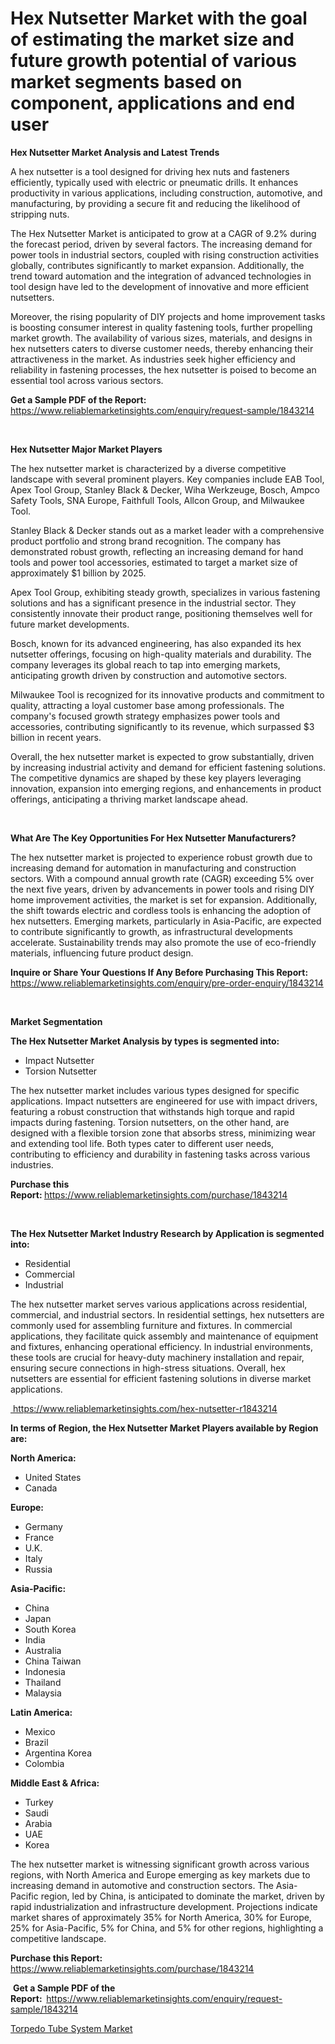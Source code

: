 <p><h1>Hex Nutsetter Market with the goal of estimating the market size and future growth potential of various market segments based on component, applications and end user</h1></p><p><strong>Hex Nutsetter Market Analysis and Latest Trends</strong></p>
<p><p>A hex nutsetter is a tool designed for driving hex nuts and fasteners efficiently, typically used with electric or pneumatic drills. It enhances productivity in various applications, including construction, automotive, and manufacturing, by providing a secure fit and reducing the likelihood of stripping nuts.</p><p>The Hex Nutsetter Market is anticipated to grow at a CAGR of 9.2% during the forecast period, driven by several factors. The increasing demand for power tools in industrial sectors, coupled with rising construction activities globally, contributes significantly to market expansion. Additionally, the trend toward automation and the integration of advanced technologies in tool design have led to the development of innovative and more efficient nutsetters.</p><p>Moreover, the rising popularity of DIY projects and home improvement tasks is boosting consumer interest in quality fastening tools, further propelling market growth. The availability of various sizes, materials, and designs in hex nutsetters caters to diverse customer needs, thereby enhancing their attractiveness in the market. As industries seek higher efficiency and reliability in fastening processes, the hex nutsetter is poised to become an essential tool across various sectors.</p></p>
<p><strong>Get a Sample PDF of the Report:&nbsp;</strong> <a href="https://www.reliablemarketinsights.com/enquiry/request-sample/1843214?utm_campaign=3065&utm_medium=2&utm_source=Github&utm_content=ia&utm_term=12042025&utm_id=hex-nutsetter">https://www.reliablemarketinsights.com/enquiry/request-sample/1843214</a></p>
<p>&nbsp;</p>
<p><strong>Hex Nutsetter Major Market Players</strong></p>
<p><p>The hex nutsetter market is characterized by a diverse competitive landscape with several prominent players. Key companies include EAB Tool, Apex Tool Group, Stanley Black & Decker, Wiha Werkzeuge, Bosch, Ampco Safety Tools, SNA Europe, Faithfull Tools, Allcon Group, and Milwaukee Tool. </p><p>Stanley Black & Decker stands out as a market leader with a comprehensive product portfolio and strong brand recognition. The company has demonstrated robust growth, reflecting an increasing demand for hand tools and power tool accessories, estimated to target a market size of approximately $1 billion by 2025.</p><p>Apex Tool Group, exhibiting steady growth, specializes in various fastening solutions and has a significant presence in the industrial sector. They consistently innovate their product range, positioning themselves well for future market developments.</p><p>Bosch, known for its advanced engineering, has also expanded its hex nutsetter offerings, focusing on high-quality materials and durability. The company leverages its global reach to tap into emerging markets, anticipating growth driven by construction and automotive sectors.</p><p>Milwaukee Tool is recognized for its innovative products and commitment to quality, attracting a loyal customer base among professionals. The company's focused growth strategy emphasizes power tools and accessories, contributing significantly to its revenue, which surpassed $3 billion in recent years.</p><p>Overall, the hex nutsetter market is expected to grow substantially, driven by increasing industrial activity and demand for efficient fastening solutions. The competitive dynamics are shaped by these key players leveraging innovation, expansion into emerging regions, and enhancements in product offerings, anticipating a thriving market landscape ahead.</p></p>
<p>&nbsp;</p>
<p><strong>What Are The Key Opportunities For Hex Nutsetter Manufacturers?</strong></p>
<p><p>The hex nutsetter market is projected to experience robust growth due to increasing demand for automation in manufacturing and construction sectors. With a compound annual growth rate (CAGR) exceeding 5% over the next five years, driven by advancements in power tools and rising DIY home improvement activities, the market is set for expansion. Additionally, the shift towards electric and cordless tools is enhancing the adoption of hex nutsetters. Emerging markets, particularly in Asia-Pacific, are expected to contribute significantly to growth, as infrastructural developments accelerate. Sustainability trends may also promote the use of eco-friendly materials, influencing future product design.</p></p>
<p><strong>Inquire or Share Your Questions If Any Before Purchasing This Report:</strong> <a href="https://www.reliablemarketinsights.com/enquiry/pre-order-enquiry/1843214?utm_campaign=3065&utm_medium=2&utm_source=Github&utm_content=ia&utm_term=12042025&utm_id=hex-nutsetter">https://www.reliablemarketinsights.com/enquiry/pre-order-enquiry/1843214</a></p>
<p>&nbsp;</p>
<p><strong>Market Segmentation</strong></p>
<p><strong>The Hex Nutsetter Market Analysis by types is segmented into:</strong></p>
<p><ul><li>Impact Nutsetter</li><li>Torsion Nutsetter</li></ul></p>
<p><p>The hex nutsetter market includes various types designed for specific applications. Impact nutsetters are engineered for use with impact drivers, featuring a robust construction that withstands high torque and rapid impacts during fastening. Torsion nutsetters, on the other hand, are designed with a flexible torsion zone that absorbs stress, minimizing wear and extending tool life. Both types cater to different user needs, contributing to efficiency and durability in fastening tasks across various industries.</p></p>
<p><strong>Purchase this Report:&nbsp;</strong><a href="https://www.reliablemarketinsights.com/purchase/1843214?utm_campaign=3065&utm_medium=2&utm_source=Github&utm_content=ia&utm_term=12042025&utm_id=hex-nutsetter">https://www.reliablemarketinsights.com/purchase/1843214</a></p>
<p>&nbsp;</p>
<p><strong>The Hex Nutsetter Market Industry Research by Application is segmented into:</strong></p>
<p><ul><li>Residential</li><li>Commercial</li><li>Industrial</li></ul></p>
<p><p>The hex nutsetter market serves various applications across residential, commercial, and industrial sectors. In residential settings, hex nutsetters are commonly used for assembling furniture and fixtures. In commercial applications, they facilitate quick assembly and maintenance of equipment and fixtures, enhancing operational efficiency. In industrial environments, these tools are crucial for heavy-duty machinery installation and repair, ensuring secure connections in high-stress situations. Overall, hex nutsetters are essential for efficient fastening solutions in diverse market applications.</p></p>
<p><a href="https://www.reliablemarketinsights.com/hex-nutsetter-r1843214?utm_campaign=3065&utm_medium=2&utm_source=Github&utm_content=ia&utm_term=12042025&utm_id=hex-nutsetter">&nbsp;https://www.reliablemarketinsights.com/hex-nutsetter-r1843214</a></p>
<p><strong>In terms of Region, the Hex Nutsetter Market Players available by Region are:</strong></p>
<p>
    <p> <strong> North America: </strong>
        <ul>
            <li>United States</li>
            <li>Canada</li>
        </ul>
        </p> 
    <p> <strong> Europe: </strong>
        <ul>
            <li>Germany</li>
            <li>France</li>
            <li>U.K.</li>
            <li>Italy</li>
            <li>Russia</li>
        </ul>
        </p> 
    <p> <strong> Asia-Pacific: </strong>
        <ul>
            <li>China</li>
            <li>Japan</li>
            <li>South Korea</li>
            <li>India</li>
            <li>Australia</li>
            <li>China Taiwan</li>
            <li>Indonesia</li>
            <li>Thailand</li>
            <li>Malaysia</li>
        </ul>
        </p> 
    <p> <strong> Latin America: </strong>
        <ul>
            <li>Mexico</li>
            <li>Brazil</li>
            <li>Argentina Korea</li>
            <li>Colombia</li>
        </ul>
        </p> 
    <p> <strong> Middle East & Africa: </strong>
        <ul>
            <li>Turkey</li>
            <li>Saudi</li>
            <li>Arabia</li>
            <li>UAE</li>
            <li>Korea</li>
        </ul>
    </p>
    </p>
<p><p>The hex nutsetter market is witnessing significant growth across various regions, with North America and Europe emerging as key markets due to increasing demand in automotive and construction sectors. The Asia-Pacific region, led by China, is anticipated to dominate the market, driven by rapid industrialization and infrastructure development. Projections indicate market shares of approximately 35% for North America, 30% for Europe, 25% for Asia-Pacific, 5% for China, and 5% for other regions, highlighting a competitive landscape.</p></p>
<p><strong>Purchase this Report: </strong><a href="https://www.reliablemarketinsights.com/purchase/1843214?utm_campaign=3065&utm_medium=2&utm_source=Github&utm_content=ia&utm_term=12042025&utm_id=hex-nutsetter">https://www.reliablemarketinsights.com/purchase/1843214</a></p>
<p>&nbsp;<strong>Get a Sample PDF of the Report:&nbsp;&nbsp;</strong><a href="https://www.reliablemarketinsights.com/enquiry/request-sample/1843214?utm_campaign=3065&utm_medium=2&utm_source=Github&utm_content=ia&utm_term=12042025&utm_id=hex-nutsetter">https://www.reliablemarketinsights.com/enquiry/request-sample/1843214</a></p>
<p><strong></strong></p>
<p><p><a href="https://github.com/akermigarib/Market-Research-Report-List-1/blob/main/torpedo-tube-system-market.md?utm_campaign=3065&utm_medium=2&utm_source=Github&utm_content=ia&utm_term=12042025&utm_id=hex-nutsetter">Torpedo Tube System Market</a></p></p>